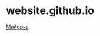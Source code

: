# website.github.io
[Майорка](https://github.com/makoto110370/website.github.io/blob/main/mallorca.jpg)
